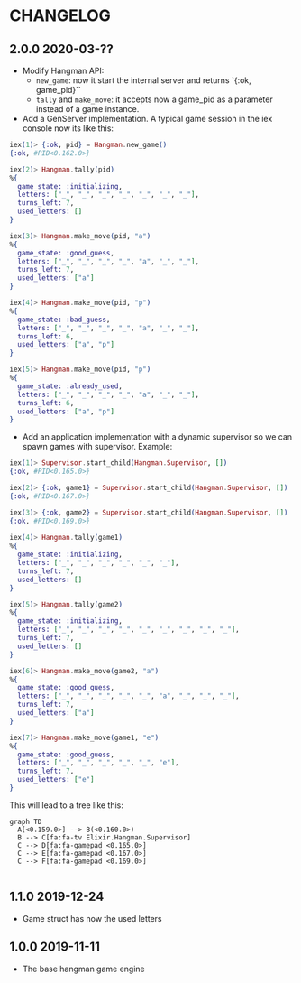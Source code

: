 # CHANGELOG

## 2.0.0 2020-03-??
* Modify Hangman API:
  * `new_game`: now it start the internal server and returns `{:ok, game_pid}``
  * `tally` and `make_move`: it accepts now a game_pid as a parameter instead of a game instance.
* Add a GenServer implementation.
A typical game session in the iex console now its like this:
```elixir
iex(1)> {:ok, pid} = Hangman.new_game()
{:ok, #PID<0.162.0>}

iex(2)> Hangman.tally(pid)
%{
  game_state: :initializing,
  letters: ["_", "_", "_", "_", "_", "_", "_"],
  turns_left: 7,
  used_letters: []
}

iex(3)> Hangman.make_move(pid, "a")
%{
  game_state: :good_guess,
  letters: ["_", "_", "_", "_", "a", "_", "_"],
  turns_left: 7, 
  used_letters: ["a"]
}

iex(4)> Hangman.make_move(pid, "p")
%{
  game_state: :bad_guess,
  letters: ["_", "_", "_", "_", "a", "_", "_"],
  turns_left: 6,
  used_letters: ["a", "p"]
}

iex(5)> Hangman.make_move(pid, "p")
%{
  game_state: :already_used,
  letters: ["_", "_", "_", "_", "a", "_", "_"],
  turns_left: 6,
  used_letters: ["a", "p"]
}
```
* Add an application implementation with a dynamic supervisor so 
we can spawn games with supervisor. Example:
```elixir
iex(1)> Supervisor.start_child(Hangman.Supervisor, [])
{:ok, #PID<0.165.0>}

iex(2)> {:ok, game1} = Supervisor.start_child(Hangman.Supervisor, [])
{:ok, #PID<0.167.0>}

iex(3)> {:ok, game2} = Supervisor.start_child(Hangman.Supervisor, [])
{:ok, #PID<0.169.0>}
        
iex(4)> Hangman.tally(game1)
%{
  game_state: :initializing,
  letters: ["_", "_", "_", "_", "_", "_"],
  turns_left: 7,
  used_letters: []
}

iex(5)> Hangman.tally(game2)
%{
  game_state: :initializing,
  letters: ["_", "_", "_", "_", "_", "_", "_", "_", "_"],
  turns_left: 7,
  used_letters: []
}

iex(6)> Hangman.make_move(game2, "a")
%{
  game_state: :good_guess,
  letters: ["_", "_", "_", "_", "_", "a", "_", "_", "_"],
  turns_left: 7,
  used_letters: ["a"]
}

iex(7)> Hangman.make_move(game1, "e")
%{
  game_state: :good_guess,
  letters: ["_", "_", "_", "_", "_", "e"],
  turns_left: 7,
  used_letters: ["e"]
}
```
This will lead to a tree like this:
```mermaid
graph TD
  A[<0.159.0>] --> B(<0.160.0>)
  B --> C[fa:fa-tv Elixir.Hangman.Supervisor]
  C --> D[fa:fa-gamepad <0.165.0>]
  C --> E[fa:fa-gamepad <0.167.0>]
  C --> F[fa:fa-gamepad <0.169.0>]
		
```

## 1.1.0 2019-12-24
* Game struct has now the used letters

## 1.0.0 2019-11-11
* The base hangman game engine

